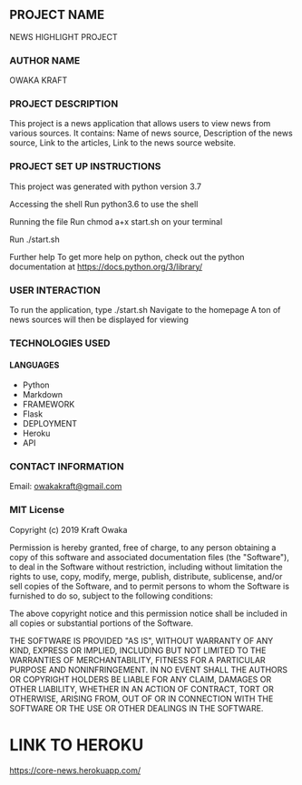 ## PROJECT NAME

NEWS HIGHLIGHT PROJECT

### AUTHOR NAME
OWAKA KRAFT
### PROJECT DESCRIPTION

This project is a news application that allows users to view news from various sources. It contains:
Name of news source, Description of the news source, Link to the articles, Link to the news source website.

### PROJECT SET UP INSTRUCTIONS
This project was generated with python version 3.7

Accessing the shell
Run python3.6 <name-of-file> to use the shell

Running the file
Run chmod a+x start.sh on your terminal

Run ./start.sh

Further help
To get more help on python, check out the python documentation at https://docs.python.org/3/library/

### USER INTERACTION
To run the application, type ./start.sh
Navigate to the homepage
A ton of news sources will then be displayed for viewing

### TECHNOLOGIES USED
#### LANGUAGES

- Python
- Markdown
- FRAMEWORK
- Flask
- DEPLOYMENT
- Heroku
- API

### CONTACT INFORMATION
Email: owakakraft@gmail.com


### MIT License
Copyright (c) 2019 Kraft Owaka

Permission is hereby granted, free of charge, to any person obtaining a copy of this software and associated documentation files (the "Software"), to deal in the Software without restriction, including without limitation the rights to use, copy, modify, merge, publish, distribute, sublicense, and/or sell copies of the Software, and to permit persons to whom the Software is furnished to do so, subject to the following conditions:

The above copyright notice and this permission notice shall be included in all copies or substantial portions of the Software.

THE SOFTWARE IS PROVIDED "AS IS", WITHOUT WARRANTY OF ANY KIND, EXPRESS OR IMPLIED, INCLUDING BUT NOT LIMITED TO THE WARRANTIES OF MERCHANTABILITY, FITNESS FOR A PARTICULAR PURPOSE AND NONINFRINGEMENT. IN NO EVENT SHALL THE AUTHORS OR COPYRIGHT HOLDERS BE LIABLE FOR ANY CLAIM, DAMAGES OR OTHER LIABILITY, WHETHER IN AN ACTION OF CONTRACT, TORT OR OTHERWISE, ARISING FROM, OUT OF OR IN CONNECTION WITH THE SOFTWARE OR THE USE OR OTHER DEALINGS IN THE SOFTWARE.

# LINK TO HEROKU
https://core-news.herokuapp.com/